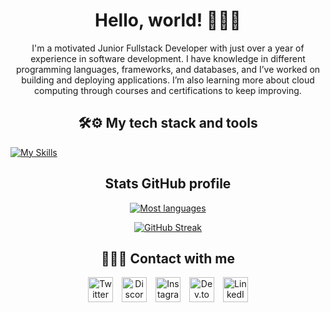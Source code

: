 <!--Profile presentation-->
<h1 align="center">Hello, world! 👋🏾🤖</h1>

<p align="center">
  I'm a motivated Junior Fullstack Developer with just over a year of experience in software development. I have knowledge in different programming languages, frameworks, and databases, and I’ve worked on building and deploying applications. I’m also learning more about cloud computing through courses and certifications to keep improving.
</p>

<!--My tech stack section-->
<h2 align="center">🛠️⚙️ My tech stack and tools</h2>

<a href="https://skillicons.dev"><img src="https://skillicons.dev/icons?i=java,cpp,linux,windows,html,css,javascript,bootstrap,vscode,php,mysql,postgresql,sqlite,spring,redis,python,androidstudio,idea,notion,eclipse,docker,git,github,matlab,r,gcp,arduino,maven,ubuntu,mongodb&theme=dark&perline=15" alt="My Skills" /></a><br>

<h2 align="center">Stats GitHub profile</h2>

<!--
<p align="center">
  <a href="https://git.io/streak-stats">
    <img src="https://github-readme-stats.vercel.app/api/top-langs/?username=omar-carranza&theme=dark&hide_border=true&include_all_commits=true&count_private=true&layout=compact" alt="Most languages" />
  </a>
</p>
-->

<p align="center">
  <a href="https://git.io/streak-stats">
    <img src="https://github-readme-stats.vercel.app/api?username=omar-carranza&theme=dark&hide_border=true&include_all_commits=true&count_private=true" alt="Most languages" />
  </a>
</p>

<p align="center">
  <a href="https://git.io/streak-stats">
    <img src="https://streak-stats.demolab.com?user=omar-carranza&theme=dark&hide_border=true" alt="GitHub Streak" />
  </a>
</p>

<!--Social media for contact-->
<h2 align="center">📌👇🏾 Contact with me</h2>
<p align="center">
  <a href="https://twitter.com/omarcrza" target="_blank" style="margin: 0 5px; text-decoration: none;">
    <img src="https://skillicons.dev/icons?i=twitter&theme=dark" alt="Twitter" width="40" style="border: none;"/>
  </a>
  <a href="https://discord.com/channels/@omarcza" target="_blank" style="margin: 0 5px; text-decoration: none;">
    <img src="https://skillicons.dev/icons?i=discord&theme=dark" alt="Discord" width="40" style="border: none;"/>
  </a>
  <a href="https://instagram.com/omar.carranzac" target="_blank" style="margin: 0 5px; text-decoration: none;">
    <img src="https://skillicons.dev/icons?i=instagram&theme=dark" alt="Instagram" width="40" style="border: none;"/>
  </a>
  <a href="https://dev.to/omarcza" target="_blank" style="margin: 0 5px; text-decoration: none;">
    <img src="https://skillicons.dev/icons?i=devto&theme=dark" alt="Dev.to" width="40" style="border: none;"/>
  </a>
  <a href="https://www.linkedin.com/in/omarcza/" target="_blank" style="margin: 0 5px; text-decoration: none;">
    <img src="https://skillicons.dev/icons?i=linkedin&theme=dark" alt="LinkedIn" width="40" style="border: none;"/>
  </a>
</p>


